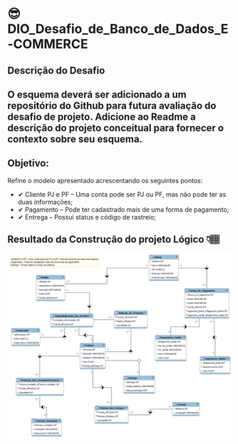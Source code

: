 # 😎 DIO_Desafio_de_Banco_de_Dados_E-COMMERCE

## Descrição do Desafio

**O esquema deverá ser adicionado a um repositório do Github para futura avaliação do desafio de projeto. Adicione ao Readme a descrição do projeto conceitual para fornecer o contexto sobre seu esquema.**
---
## Objetivo:

Refine o modelo apresentado acrescentando os seguintes pontos:

- ✔ Cliente PJ e PF – Uma conta pode ser PJ ou PF, mas não pode ter as duas informações;
- ✔ Pagamento – Pode ter cadastrado mais de uma forma de pagamento;
- ✔ Entrega – Possui status e código de rastreio;

## Resultado da Construção do projeto Lógico 👇🏽

![DesafioFinal](./img/E-Commerce_Desafio_Dio.png)



